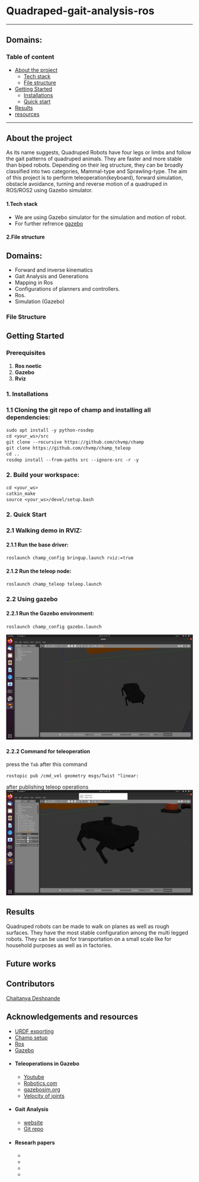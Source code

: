 # Quadraped-gait-analysis-ros
---

## Domains:

### Table of content

- [About the project](#about-the-project)
    - [Tech stack](#1tech-stack)
    - [File structure](#file-structure)
- [Getting Started](#getting-started)
   - [Installations](#1-installations)
   - [Quick start](#2-quick-start)
- [Results](#results)
- [resources](#acknowledgements-and-resources)
---
## About the project
As its name suggests, Quadruped Robots have four legs or limbs and follow the gait patterns of quadruped animals. They are faster and more stable than biped robots. Depending on their leg structure, they can be broadly classified into two categories, Mammal-type and Sprawling-type.
The aim of this project is to perform teleoperation(keyboard), forward simulation, obstacle avoidance, turning and reverse motion of a quadruped in ROS/ROS2 using Gazebo simulator.
#### 1.Tech stack
 - We are using Gazebo simulator for the simulation and motion of robot.
 - For further refrence [gazebo](http://gazebosim.org/)
#### 2.File structure 

    
## Domains:
- Forward and inverse kinematics 
- Gait Analysis and Generations
- Mapping in Ros
- Configurations of planners and controllers.
- Ros.
- Simulation (Gazebo)

### File Structure
## Getting Started
### Prerequisites
1. **Ros noetic**
2. **Gazebo**
3. **Rviz**
### 1. Installations

   ### 1.1 Cloning the git repo of champ and installing all dependencies:
     
    sudo apt install -y python-rosdep
    cd <your_ws>/src
    git clone --recursive https://github.com/chvmp/champ
    git clone https://github.com/chvmp/champ_teleop
    cd ..
    rosdep install --from-paths src --ignore-src -r -y
  
 ###  2. Build your workspace: 
    cd <your_ws>
    catkin_make
    source <your_ws>/devel/setup.bash


### 2. Quick Start
   ### 2.1 Walking demo in RVIZ:

#### 2.1.1 Run the base driver:

    roslaunch champ_config bringup.launch rviz:=true

#### 2.1.2 Run the teleop node:

    roslaunch champ_teleop teleop.launch

### 2.2 Using gazebo
#### 2.2.1 Run the Gazebo environment:

    roslaunch champ_config gazebo.launch 
![gazebo_simulation](https://github.com/Aniruddha1261/Quadruped-gait-analysis-ros/blob/f9d751f21d9cd5b621717ff34094627b9a2b8f81/img%20and%20video%20after%20teleop/Screenshot%20from%202021-10-22%2013-53-54.png)

#### 2.2.2 Command for teleoperation
press the ```Tab``` after this command  

    rostopic pub /cmd_vel geometry msgs/Twist "linear:
after publishing teleop operations
[![gazebo](https://github.com/Aniruddha1261/Quadruped-gait-analysis-ros/blob/cfa048cab0721c0802c7535bf7efbfebb136246a/img%20and%20video%20after%20teleop/Screenshot%20from%202021-10-22%2014-29-55.png)](https://github.com/Aniruddha1261/Quadruped-gait-analysis-ros/blob/be34be505820a0c0c37cd2790139c1e614646442/img%20and%20video%20after%20teleop/video.mp4)
## Results 
Quadruped robots can be made to walk on planes as well as rough surfaces. They have the most stable configuration among the multi legged robots.
They can be used for transportation on a small scale like for household purposes as well as in factories.
## Future works
## Contributors
[Chaitanya Deshpande](https://github.com/ChaitanyaSRA)
## Acknowledgements and resources

- [URDF exporting](https://youtu.be/T7X_p_KMwus)
- [Champ setup](https://github.com/chvmp/champ_teleop)
- [Ros](https://www.ros.org/)
- [Gazebo](http://gazebosim.org/)
- #### Teleoperations in Gazebo
   - [Youtube](https://www.youtube.com/watch?v=ufYxkNnEFYw)
   - [Robotics.com](https://www.generationrobots.com/blog/en/robotic-simulation-scenarios-with-gazebo-and-ros/)
   - [gazebosim.org](http://gazebosim.org/tutorials?tut=set_velocity)
   - [Velocity of joints](https://youtube.com/playlist?list=PLK0b4e05Lnzah3QAIsdb0JxAY21YypdZl)
- #### Gait Analysis
   - [website](https://cjme.springeropen.com/articles/10.1186/s10033-019-0321-2)
   - [Git repo](https://github.com/chaitravi-ce/Eklavya-QuadrupedMotionSimulation)
- #### Researh papers
   - []()
   - []()
   - []()
   - []()